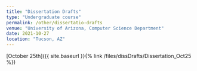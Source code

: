 ```yaml
---
title: "Dissertation Drafts"
type: "Undergraduate course"
permalink: /other/dissertatio-drafts
venue: "University of Arizona, Computer Science Department"
date: 2021-10-27
location: "Tucson, AZ"
---
```


[October 25th]({{ site.baseurl }}{% link /files/dissDrafts/Dissertation_Oct25 %})
